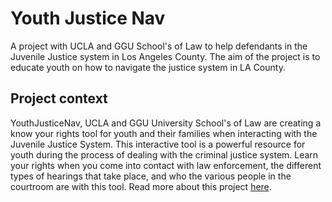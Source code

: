 # Youth Justice Nav

A project with UCLA and GGU School's of Law to help defendants in the Juvenile Justice system in Los Angeles County. The aim of the project is to educate youth on how to navigate the justice system in LA County. 

## Project context

YouthJusticeNav, UCLA and GGU University School's of Law are creating a know your rights tool for youth and their families when interacting with the Juvenile Justice System.  This interactive tool is a powerful resource for youth during the process of dealing with the criminal justice system. Learn your rights when you come into contact with law enforcement, the different types of hearings that take place, and who the various people in the courtroom are with this tool. Read more about this project [here](https://docs.google.com/document/d/1NKcYSoGW2SNUrf-_osyBS9HKK7oUH7c8oQIgb5o8n2U/edit).

